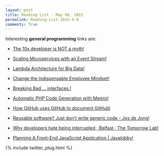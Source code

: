```yaml
---
layout: post
title: Reading List - May 08, 2015
permalink: Reading-List-2015-5-8
comments: True
---
```



Interesting **general programming** links are:
    
    
* <a href="http://www.ybrikman.com/writing/2013/09/29/the-10x-developer-is-not-myth/" target="_blank">The 10x developer is NOT a myth!</a>
    
    
* <a href="http://www.thoughtworks.com/insights/blog/scaling-microservices-event-stream?utm_campaign=technology&amp;utm_medium=social&amp;utm_source=linkedin" target="_blank">Scaling Microservices with an Event Stream!</a>
    
    
* <a href="http://www.javacodegeeks.com/2015/01/lambda-architecture-for-big-data.html?utm_content=buffer9df34&amp;utm_medium=social&amp;utm_source=twitter.com&amp;utm_campaign=buffer" target="_blank">Lambda Architecture for Big Data!</a>
    
    
* <a href="http://www.jrothman.com/mpd/management/2015/01/change-the-indispensable-employee-mindset/?utm_content=buffer41170&amp;utm_medium=social&amp;utm_source=twitter.com&amp;utm_campaign=buffer" target="_blank">Change the Indispensable Employee Mindset!</a>
    
    
* <a href="http://edmundkirwan.com/general/isp.html?utm_content=buffer34296&amp;utm_medium=social&amp;utm_source=twitter.com&amp;utm_campaign=buffer" target="_blank">Breaking Bad ... interfaces.!</a>
    
    
* <a href="http://www.sitepoint.com/automatic-php-code-generation-memio/?utm_content=buffer454a3&amp;utm_medium=social&amp;utm_source=facebook.com&amp;utm_campaign=buffer" target="_blank">Automatic PHP Code Generation with Memio!</a>
    
    
* <a href="https://github.com/blog/1939-how-github-uses-github-to-document-github?utm_content=buffer9b74f&amp;utm_medium=social&amp;utm_source=twitter.com&amp;utm_campaign=buffer" target="_blank">How GitHub uses GitHub to document GitHub!</a>
    
    
* <a href="http://josdejong.com/blog/2015/01/06/code-reuse/?utm_content=buffere182e&amp;utm_medium=social&amp;utm_source=twitter.com&amp;utm_campaign=buffer" target="_blank">Reusable software? Just don't write generic code - Jos de Jong!</a>
    
    
* <a href="http://thetomorrowlab.com/2015/01/why-developers-hate-being-interrupted/?utm_content=bufferf5976&amp;utm_medium=social&amp;utm_source=twitter.com&amp;utm_campaign=buffer" target="_blank">Why developers hate being interrupted · Belfast · The Tomorrow Lab!</a>
    
    
* <a href="http://java.dzone.com/articles/planning-front-end-javascript?utm_content=bufferc06e5&amp;utm_medium=social&amp;utm_source=twitter.com&amp;utm_campaign=buffer" target="_blank">Planning A Front-End JavaScript Application | Javalobby!</a>
    


{% include twitter_plug.html %}